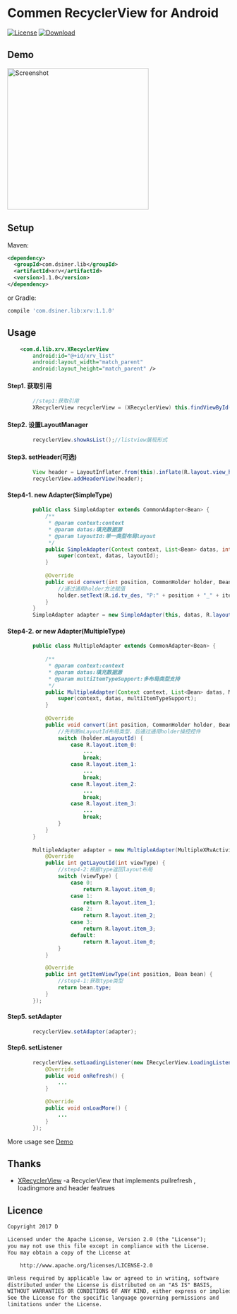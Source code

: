 # Commen RecyclerView for Android

[![License](https://img.shields.io/badge/license-Apache%202-green.svg)](https://www.apache.org/licenses/LICENSE-2.0)
[ ![Download](https://api.bintray.com/packages/dsiner/maven/xrv/images/download.svg) ](https://bintray.com/dsiner/maven/xrv/_latestVersion)

## Demo
<p>
   <img src="https://github.com/Dsiner/xRecyclerViewF/blob/master/screenshot/screenshot.gif" width="320" alt="Screenshot"/>
</p>

## Setup
Maven:
```xml
<dependency>
  <groupId>com.dsiner.lib</groupId>
  <artifactId>xrv</artifactId>
  <version>1.1.0</version>
</dependency>
```
or Gradle:
```groovy
compile 'com.dsiner.lib:xrv:1.1.0'
```


## Usage
```xml
    <com.d.lib.xrv.XRecyclerView
        android:id="@+id/xrv_list"
        android:layout_width="match_parent"
        android:layout_height="match_parent" />
```

#### Step1. 获取引用
```java
        //step1:获取引用
        XRecyclerView recyclerView = (XRecyclerView) this.findViewById(R.id.xrv_list);
```
    
#### Step2. 设置LayoutManager
```java
        recyclerView.showAsList();//listview展现形式
```


#### Step3. setHeader(可选)
```java
        View header = LayoutInflater.from(this).inflate(R.layout.view_header, (ViewGroup) findViewById(android.R.id.content), false);
        recyclerView.addHeaderView(header);
```
#### Step4-1. new Adapter(SimpleType)
```java
        public class SimpleAdapter extends CommonAdapter<Bean> {
            /**
             * @param context:context
             * @param datas:填充数据源
             * @param layoutId:单一类型布局layout
             */
            public SimpleAdapter(Context context, List<Bean> datas, int layoutId) {
                super(context, datas, layoutId);
            }
        
            @Override
            public void convert(int position, CommonHolder holder, Bean item) {
                //通过通用holder方法赋值
                holder.setText(R.id.tv_des, "P:" + position + "_" + item.name);
            }
        }
        SimpleAdapter adapter = new SimpleAdapter(this, datas, R.layout.item_0);
```

#### Step4-2.  or new Adapter(MultipleType)
```java
        public class MultipleAdapter extends CommonAdapter<Bean> {
        
            /**
             * @param context:context
             * @param datas:填充数据源
             * @param multiItemTypeSupport:多布局类型支持
             */
            public MultipleAdapter(Context context, List<Bean> datas, MultiItemTypeSupport<Bean> multiItemTypeSupport) {
                super(context, datas, multiItemTypeSupport);
            }
        
            @Override
            public void convert(int position, CommonHolder holder, Bean item) {
                //先判断mLayoutId布局类型，后通过通用holder操控控件
                switch (holder.mLayoutId) {
                    case R.layout.item_0:
                        ...
                        break;
                    case R.layout.item_1:
                        ...
                        break;
                    case R.layout.item_2:
                        ...
                        break;
                    case R.layout.item_3:
                        ...
                        break;
                }
            }
        }
        
        MultipleAdapter adapter = new MultipleAdapter(MultipleXRvActivity.this, datas, new MultiItemTypeSupport<Bean>() {
            @Override
            public int getLayoutId(int viewType) {
                //step4-2:根据type返回layout布局
                switch (viewType) {
                    case 0:
                        return R.layout.item_0;
                    case 1:
                        return R.layout.item_1;
                    case 2:
                        return R.layout.item_2;
                    case 3:
                        return R.layout.item_3;
                    default:
                        return R.layout.item_0;
                }
            }

            @Override
            public int getItemViewType(int position, Bean bean) {
                //step4-1:获取type类型
                return bean.type;
            }
        });
```

#### Step5. setAdapter
```java
        recyclerView.setAdapter(adapter);
```

#### Step6. setListener
```java
        recyclerView.setLoadingListener(new IRecyclerView.LoadingListener() {
            @Override
            public void onRefresh() {
                ...
            }

            @Override
            public void onLoadMore() {
                ...
            }
        });
```


More usage see [Demo](app/src/main/java/com/d/xrecyclerviewf/MainActivity.java)

## Thanks
- [XRecyclerView](https://github.com/jianghejie/XRecyclerView)  -a RecyclerView that implements pullrefresh , loadingmore and header featrues

## Licence

```txt
Copyright 2017 D

Licensed under the Apache License, Version 2.0 (the "License");
you may not use this file except in compliance with the License.
You may obtain a copy of the License at

    http://www.apache.org/licenses/LICENSE-2.0

Unless required by applicable law or agreed to in writing, software
distributed under the License is distributed on an "AS IS" BASIS,
WITHOUT WARRANTIES OR CONDITIONS OF ANY KIND, either express or implied.
See the License for the specific language governing permissions and
limitations under the License.
```
